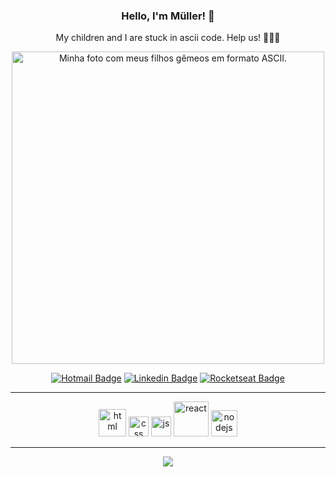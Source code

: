 <h3 align="center">Hello, I'm Müller! 🤙</h3>
<p align="center">My children and I are stuck in ascii code. Help us! 🏃‍💨🤖</p>


<p align="center">
<img src="https://i.pinimg.com/originals/0b/c2/c7/0bc2c7abd2844685a511d8e6be019452.png" alt="Minha foto com meus filhos gêmeos em formato ASCII." width="500"/>
</p>

<div align="center">

[![Hotmail Badge](https://img.shields.io/static/v1?label=&message=mulleresposito@hotmail.com&color=blue&logo=Microsoft-Outlook&link=mailto:mulleresposito@hotmail.com)](mailto:mulleresposito@hotmail.com)
[![Linkedin Badge](https://img.shields.io/badge/-mulleresposito-blue?style=flat-square&logo=Linkedin&logoColor=white&link=https://www.linkedin.com/in/mulleresposito/)](https://www.linkedin.com/in/mulleresposito/)
[![Rocketseat Badge](https://img.shields.io/badge/-rocketseat-000?style=flat-square&logo=&logoColor=white&link=https://app.rocketseat.com.br/me/mulleresposito)](https://app.rocketseat.com.br/me/mulleresposito)


</div>

----
<div align="center">
<img  width="44" src="https://firebasestorage.googleapis.com/v0/b/resume-7d906.appspot.com/o/200px-HTML5_logo_and_wordmark.svg.png?alt=media&token=5b5b847e-0215-4208-b881-3e197461bcf6" alt="html"/>
<img  width="32" src="https://firebasestorage.googleapis.com/v0/b/resume-7d906.appspot.com/o/1200px-CSS.3.svg.png?alt=media&token=56014168-0a14-4486-8914-c1a09fb31a20" alt="css"/>
<img  width="32" src="https://firebasestorage.googleapis.com/v0/b/resume-7d906.appspot.com/o/javascript-logo-E967E87D74-seeklogo.com.png?alt=media&token=81e846f0-6ab1-4731-96e8-f82d7a7964cb" alt="js"/>
<img  width="56" src="https://firebasestorage.googleapis.com/v0/b/resume-7d906.appspot.com/o/640px-React-icon.svg.png?alt=media&token=623e2596-ac88-4384-8e89-0858eb0c8d1a" alt="react"/>
<img  width="42" src="https://firebasestorage.googleapis.com/v0/b/resume-7d906.appspot.com/o/nodejs-image.png?alt=media&token=9395f363-968a-4627-b675-1166408b5bf2" alt="nodejs"/>
</div>

----

<p align="center">
<a href="https://firebasestorage.googleapis.com/v0/b/resume-7d906.appspot.com/o/Curriculo%20em%20ingles%20sem%20telefone.pdf?alt=media&token=9ccf0c71-7829-4c45-acba-ea4af96acfcc" target="_blank">
<img src="https://img.shields.io/badge/📥-RESUME-purple"/>
</a>
</p>
